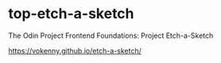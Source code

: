 # top-etch-a-sketch
The Odin Project Frontend Foundations: Project Etch-a-Sketch

https://vokenny.github.io/etch-a-sketch/

